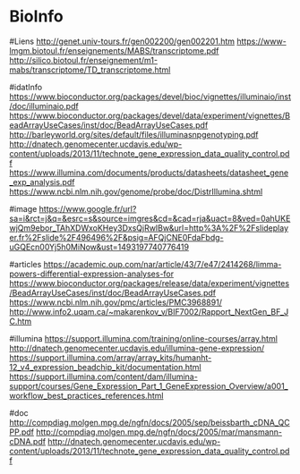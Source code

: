 # BioInfo


#Liens
http://genet.univ-tours.fr/gen002200/gen002201.htm
https://www-lmgm.biotoul.fr/enseignements/MABS/transcriptome.pdf
http://silico.biotoul.fr/enseignement/m1-mabs/transcriptome/TD_transcriptome.html

#idatInfo
https://www.bioconductor.org/packages/devel/bioc/vignettes/illuminaio/inst/doc/illuminaio.pdf
https://www.bioconductor.org/packages/devel/data/experiment/vignettes/BeadArrayUseCases/inst/doc/BeadArrayUseCases.pdf
http://barleyworld.org/sites/default/files/illuminasnpgenotyping.pdf
http://dnatech.genomecenter.ucdavis.edu/wp-content/uploads/2013/11/technote_gene_expression_data_quality_control.pdf
https://www.illumina.com/documents/products/datasheets/datasheet_gene_exp_analysis.pdf
https://www.ncbi.nlm.nih.gov/genome/probe/doc/DistrIllumina.shtml

#image
https://www.google.fr/url?sa=i&rct=j&q=&esrc=s&source=imgres&cd=&cad=rja&uact=8&ved=0ahUKEwjQm9ebor_TAhXDWxoKHey3DxsQjRwIBw&url=http%3A%2F%2Fslideplayer.fr%2Fslide%2F496496%2F&psig=AFQjCNE0FdaFbdg-uGQEcn00Yj5h0MiNow&ust=1493197740776419

#articles
https://academic.oup.com/nar/article/43/7/e47/2414268/limma-powers-differential-expression-analyses-for
https://www.bioconductor.org/packages/release/data/experiment/vignettes/BeadArrayUseCases/inst/doc/BeadArrayUseCases.pdf
https://www.ncbi.nlm.nih.gov/pmc/articles/PMC3968891/
http://www.info2.uqam.ca/~makarenkov_v/BIF7002/Rapport_NextGen_BF_JC.htm

#illumina
https://support.illumina.com/training/online-courses/array.html
http://dnatech.genomecenter.ucdavis.edu/illumina-gene-expression/
https://support.illumina.com/array/array_kits/humanht-12_v4_expression_beadchip_kit/documentation.html
https://support.illumina.com/content/dam/illumina-support/courses/Gene_Expression_Part_1_GeneExpression_Overview/a001_workflow_best_practices_references.html

#doc
http://compdiag.molgen.mpg.de/ngfn/docs/2005/sep/beissbarth_cDNA_QCPP.pdf
http://compdiag.molgen.mpg.de/ngfn/docs/2005/mar/mansmann-cDNA.pdf
http://dnatech.genomecenter.ucdavis.edu/wp-content/uploads/2013/11/technote_gene_expression_data_quality_control.pdf
